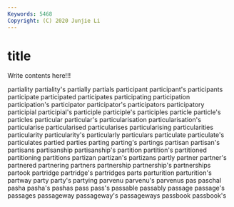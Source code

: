 ```yaml
---
Keywords: 5468
Copyright: (C) 2020 Junjie Li
---
```


# title

Write contents here!!!
 
partiality 
partiality's 
partially 
partials 
participant
participant's 
participants 
participate 
participated 
participates 
participating 
participation 
participation's 
participator 
participator's
participators 
participatory 
participial 
participial's 
participle 
participle's 
participles 
particle 
particle's 
particles
particular 
particular's 
particularisation 
particularisation's 
particularise 
particularised 
particularises 
particularising 
particularities 
particularity
particularity's 
particularly 
particulars 
particulate 
particulate's 
particulates 
partied 
parties 
parting 
parting's
partings 
partisan 
partisan's 
partisans 
partisanship 
partisanship's 
partition 
partition's 
partitioned 
partitioning
partitions 
partizan 
partizan's 
partizans 
partly 
partner 
partner's 
partnered 
partnering 
partners
partnership 
partnership's 
partnerships 
partook 
partridge 
partridge's 
partridges 
parts 
parturition 
parturition's
partway 
party 
party's 
partying 
parvenu 
parvenu's 
parvenus 
pas 
paschal 
pasha
pasha's 
pashas 
pass 
pass's 
passable 
passably 
passage 
passage's 
passages 
passageway
passageway's 
passageways 
passbook 
passbook's 
